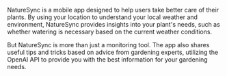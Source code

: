 NatureSync is a mobile app designed to help users take better care of their plants. By using your location to understand your local weather and environment, NatureSync provides insights into your plant's needs, such as whether watering is necessary based on the current weather conditions.

But NatureSync is more than just a monitoring tool. The app also shares useful tips and tricks based on advice from gardening experts, utilizing the OpenAI API to provide you with the best information for your gardening needs.
